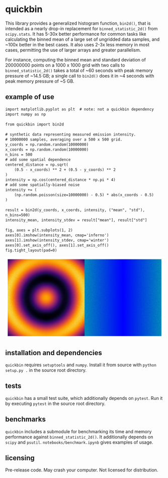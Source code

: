 # quickbin

This library provides a generalized histogram function, `bin2d()`, that is
intended as a nearly drop-in replacement for `binned_statistic_2d()` from
`scipy.stats`. It has 5-30x better performance for common tasks like 
calculating the binned mean of a large set of ungridded data samples, and
~100x better in the best cases. It also uses 2-3x less memory in most
cases, permitting the use of larger arrays and greater parallelism.

For instance, computing the binned mean and standard deviation of 
200000000 points on a 1000 x 1000 grid with two calls to 
`binned_statistic_2d()` takes a total of ~60 seconds with peak memory 
pressure of ~14.5 GB; a single call to `bin2d()` does it  in ~4 seconds 
with peak memory pressure of ~5 GB.

## example of use

```
import matplotlib.pyplot as plt  # note: not a quickbin dependency
import numpy as np

from quickbin import bin2d

# synthetic data representing measured emission intensity.
# 10000000 samples, averaging over a 500 x 500 grid. 
y_coords = np.random.random(10000000)
x_coords = np.random.random(10000000)
n_bins = 500
# add some spatial dependence
centered_distance = np.sqrt(
    (0.5 - x_coords) ** 2 + (0.5 - y_coords) ** 2
)
intensity = np.cos(centered_distance * np.pi * 4)
# add some spatially-biased noise
intensity += (
    (np.random.poisson(size=10000000) - 0.5) * abs(x_coords - 0.5)
)

result = bin2d(y_coords, x_coords, intensity, ("mean", "std"), n_bins=500)
intensity_mean, intensity_stdev = result["mean"], result["std"]

fig, axes = plt.subplots(1, 2)
axes[0].imshow(intensity_mean, cmap='inferno')
axes[1].imshow(intensity_stdev, cmap='winter')
axes[0].set_axis_off(), axes[1].set_axis_off()
fig.tight_layout(pad=0)
```

![quickbin example image](assets/quickbin_example.jpg)

## installation and dependencies

`quickbin` requires `setuptools` and `numpy`. Install it from source with
`python setup.py .` in the source root directory.

## tests

`quickbin` has a small test suite, which additionally depends on 
`pytest`. Run it by executing `pytest` in the source root directory.

## benchmarks

`quickbin` includes a submodule for benchmarking its time and memory 
performance against `binned_statistic_2d()`. It additionally depends on 
`scipy` and `psutil`. `notebooks/benchmark.ipynb` gives examples of usage.

## licensing

Pre-release code. May crash your computer. Not licensed for distribution.
